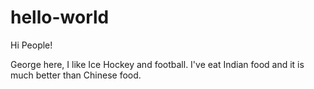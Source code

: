 # hello-world

Hi People!

George here, I like Ice Hockey and football.
I've eat Indian food and it is much better than Chinese food.
